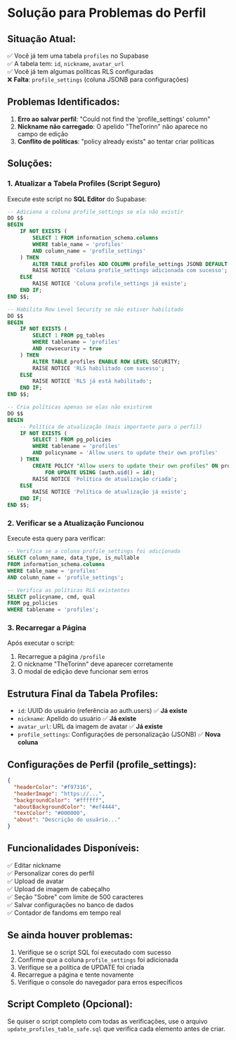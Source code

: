 # Solução para Problemas do Perfil

## Situação Atual:
✅ Você já tem uma tabela `profiles` no Supabase  
✅ A tabela tem: `id`, `nickname`, `avatar_url`  
✅ Você já tem algumas políticas RLS configuradas  
❌ **Falta**: `profile_settings` (coluna JSONB para configurações)  

## Problemas Identificados:

1. **Erro ao salvar perfil**: "Could not find the 'profile_settings' column"
2. **Nickname não carregado**: O apelido "TheTorinn" não aparece no campo de edição
3. **Conflito de políticas**: "policy already exists" ao tentar criar políticas

## Soluções:

### 1. Atualizar a Tabela Profiles (Script Seguro)

Execute este script no **SQL Editor** do Supabase:

```sql
-- Adiciona a coluna profile_settings se ela não existir
DO $$ 
BEGIN
    IF NOT EXISTS (
        SELECT 1 FROM information_schema.columns 
        WHERE table_name = 'profiles' 
        AND column_name = 'profile_settings'
    ) THEN
        ALTER TABLE profiles ADD COLUMN profile_settings JSONB DEFAULT '{}';
        RAISE NOTICE 'Coluna profile_settings adicionada com sucesso';
    ELSE
        RAISE NOTICE 'Coluna profile_settings já existe';
    END IF;
END $$;

-- Habilita Row Level Security se não estiver habilitado
DO $$
BEGIN
    IF NOT EXISTS (
        SELECT 1 FROM pg_tables 
        WHERE tablename = 'profiles' 
        AND rowsecurity = true
    ) THEN
        ALTER TABLE profiles ENABLE ROW LEVEL SECURITY;
        RAISE NOTICE 'RLS habilitado com sucesso';
    ELSE
        RAISE NOTICE 'RLS já está habilitado';
    END IF;
END $$;

-- Cria políticas apenas se elas não existirem
DO $$
BEGIN
    -- Política de atualização (mais importante para o perfil)
    IF NOT EXISTS (
        SELECT 1 FROM pg_policies 
        WHERE tablename = 'profiles' 
        AND policyname = 'Allow users to update their own profiles'
    ) THEN
        CREATE POLICY "Allow users to update their own profiles" ON profiles
            FOR UPDATE USING (auth.uid() = id);
        RAISE NOTICE 'Política de atualização criada';
    ELSE
        RAISE NOTICE 'Política de atualização já existe';
    END IF;
END $$;
```

### 2. Verificar se a Atualização Funcionou

Execute esta query para verificar:

```sql
-- Verifica se a coluna profile_settings foi adicionada
SELECT column_name, data_type, is_nullable 
FROM information_schema.columns 
WHERE table_name = 'profiles' 
AND column_name = 'profile_settings';

-- Verifica as políticas RLS existentes
SELECT policyname, cmd, qual 
FROM pg_policies 
WHERE tablename = 'profiles';
```

### 3. Recarregar a Página

Após executar o script:
1. Recarregue a página `/profile`
2. O nickname "TheTorinn" deve aparecer corretamente
3. O modal de edição deve funcionar sem erros

## Estrutura Final da Tabela Profiles:

- `id`: UUID do usuário (referência ao auth.users) ✅ **Já existe**
- `nickname`: Apelido do usuário ✅ **Já existe**
- `avatar_url`: URL da imagem de avatar ✅ **Já existe**
- `profile_settings`: Configurações de personalização (JSONB) ✅ **Nova coluna**

## Configurações de Perfil (profile_settings):

```json
{
  "headerColor": "#f97316",
  "headerImage": "https://...",
  "backgroundColor": "#ffffff",
  "aboutBackgroundColor": "#ef4444",
  "textColor": "#000000",
  "about": "Descrição do usuário..."
}
```

## Funcionalidades Disponíveis:

✅ Editar nickname  
✅ Personalizar cores do perfil  
✅ Upload de avatar  
✅ Upload de imagem de cabeçalho  
✅ Seção "Sobre" com limite de 500 caracteres  
✅ Salvar configurações no banco de dados  
✅ Contador de fandoms em tempo real  

## Se ainda houver problemas:

1. Verifique se o script SQL foi executado com sucesso
2. Confirme que a coluna `profile_settings` foi adicionada
3. Verifique se a política de UPDATE foi criada
4. Recarregue a página e tente novamente
5. Verifique o console do navegador para erros específicos

## Script Completo (Opcional):

Se quiser o script completo com todas as verificações, use o arquivo `update_profiles_table_safe.sql` que verifica cada elemento antes de criar. 